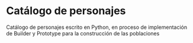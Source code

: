 # Catálogo de personajes

Catálogo de personajes escrito en Python, en proceso de implementación de Builder y Prototype para la construcción de las poblaciones
